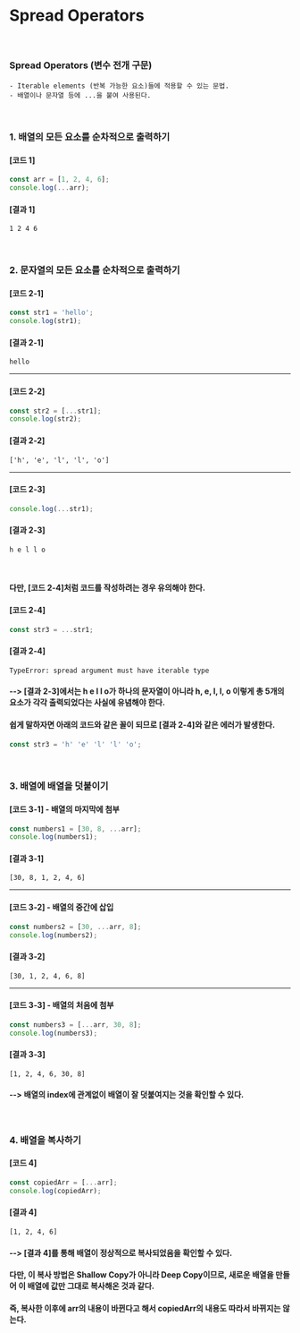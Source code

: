 # Spread Operators
<br/>

### Spread Operators (변수 전개 구문)
    - Iterable elements (반복 가능한 요소)들에 적용할 수 있는 문법.
    - 배열이나 문자열 등에 ...을 붙여 사용된다.
<br/>

### 1. 배열의 모든 요소를 순차적으로 출력하기
#### [코드 1]
```javascript
const arr = [1, 2, 4, 6];
console.log(...arr);
```
#### [결과 1]
    1 2 4 6
<br/>

### 2. 문자열의 모든 요소를 순차적으로 출력하기
#### [코드 2-1]
```javascript
const str1 = 'hello';
console.log(str1);
```
#### [결과 2-1]
    hello
---
#### [코드 2-2]
```javascript
const str2 = [...str1];
console.log(str2);
```
#### [결과 2-2]
    ['h', 'e', 'l', 'l', 'o']
---
#### [코드 2-3]
```javascript
console.log(...str1);
```
#### [결과 2-3]
    h e l l o
<br/>

#### 다만, [코드 2-4]처럼 코드를 작성하려는 경우 유의해야 한다.
#### [코드 2-4]
```javascript
const str3 = ...str1;
```
#### [결과 2-4]
    TypeError: spread argument must have iterable type
#### --> [결과 2-3]에서는 h e l l o가 하나의 문자열이 아니라 h, e, l, l, o 이렇게 총 5개의 요소가 각각 출력되었다는 사실에 유념해야 한다.
#### 쉽게 말하자면 아래의 코드와 같은 꼴이 되므로 [결과 2-4]와 같은 에러가 발생한다.
```javascript
const str3 = 'h' 'e' 'l' 'l' 'o';
``` 
<br/>

### 3. 배열에 배열을 덧붙이기
#### [코드 3-1] - 배열의 마지막에 첨부
```javascript
const numbers1 = [30, 8, ...arr];
console.log(numbers1);
```
#### [결과 3-1]
    [30, 8, 1, 2, 4, 6]
---
#### [코드 3-2] - 배열의 중간에 삽입
```javascript
const numbers2 = [30, ...arr, 8];
console.log(numbers2);
```
#### [결과 3-2]
    [30, 1, 2, 4, 6, 8]
---
#### [코드 3-3] - 배열의 처음에 첨부
```javascript
const numbers3 = [...arr, 30, 8];
console.log(numbers3);
```
#### [결과 3-3]
    [1, 2, 4, 6, 30, 8]
#### --> 배열의 index에 관계없이 배열이 잘 덧붙여지는 것을 확인할 수 있다.
<br/>

### 4. 배열을 복사하기
#### [코드 4]
```javascript
const copiedArr = [...arr];
console.log(copiedArr);
```
#### [결과 4]
    [1, 2, 4, 6]
#### --> [결과 4]를 통해 배열이 정상적으로 복사되었음을 확인할 수 있다.
####      다만, 이 복사 방법은 Shallow Copy가 아니라 Deep Copy이므로, 새로운 배열을 만들어 이 배열에 값만 그대로 복사해온 것과 같다.
#### 즉, 복사한 이후에 arr의 내용이 바뀐다고 해서 copiedArr의 내용도 따라서 바뀌지는 않는다.



